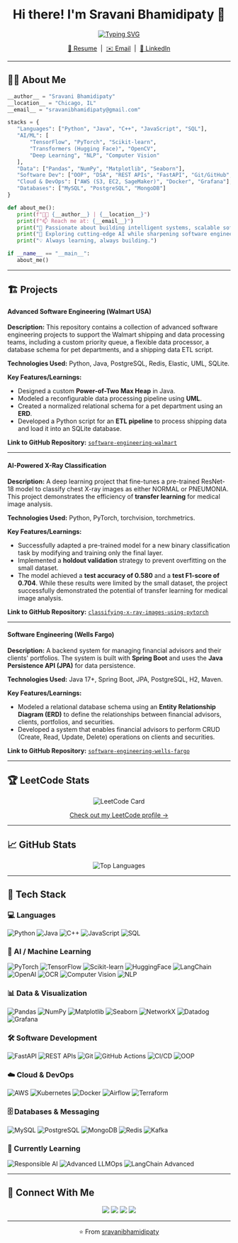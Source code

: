 <!-- ===== Header / Hero ===== -->
<p align="center">
  <!-- Optional banner -->
  <!-- <img src="https://raw.githubusercontent.com/sravanibhamidipaty/sravanibhamidipaty/main/header.png" alt="Header" /> -->
</p>

<h1 align="center">Hi there! I'm Sravani Bhamidipaty 👋</h1>

<p align="center">
  <a href="https://readme-typing-svg.demolab.com/demo/">
    <img src="https://readme-typing-svg.demolab.com?duration=2500&pause=800&center=true&vCenter=true&width=600&lines=Software+Engineer+%40+Grainger;Graduate+TA+%7C+MSCS+%40+Georgia+Tech+(AI);Building+MLOps+platforms+end-to-end;Human-centered%2C+production-ready+AI" alt="Typing SVG" />
  </a>
</p>

<p align="center">
  <!--<a href="#-about-me">👨‍💻 About Me</a> &nbsp;|&nbsp;-->
  <a href="https://drive.google.com/file/d/1fcVV1sswxkr_kIBc-u9Obv_Ciznny9d6/view?usp=sharing">📄 Resume</a> &nbsp;|&nbsp;
  <a href="mailto:sravanibhamidipaty@gmail.com">✉️ Email</a> &nbsp;|&nbsp;
  <a href="https://linkedin.com/in/sravani-bhamidipaty">🔗 LinkedIn</a>
</p>

<!--<p align="center">
  ![Profile Views](https://komarev.com/ghpvc/?username=sravanibhamidipaty&style=flat-square&color=blue)
</p>-->

---

## 👩‍💻 About Me
 ```python
__author__ = "Sravani Bhamidipaty"
__location__ = "Chicago, IL"
__email__ = "sravanibhamidipaty@gmail.com"

stacks = {
    "Languages": ["Python", "Java", "C++", "JavaScript", "SQL"],
    "AI/ML": [
        "TensorFlow", "PyTorch", "Scikit-learn",
        "Transformers (Hugging Face)", "OpenCV",
        "Deep Learning", "NLP", "Computer Vision"
    ],
    "Data": ["Pandas", "NumPy", "Matplotlib", "Seaborn"],
    "Software Dev": ["OOP", "DSA", "REST APIs", "FastAPI", "Git/GitHub", "Unit Testing"],
    "Cloud & DevOps": ["AWS (S3, EC2, SageMaker)", "Docker", "Grafana"],
    "Databases": ["MySQL", "PostgreSQL", "MongoDB"]
}

def about_me():
    print(f"👩‍💻 {__author__} | {__location__}")
    print(f"📫 Reach me at: {__email__}")
    print("🚀 Passionate about building intelligent systems, scalable software, and data-driven solutions.")
    print("🌱 Exploring cutting-edge AI while sharpening software engineering fundamentals.")
    print("💡 Always learning, always building.")

if __name__ == "__main__":
    about_me()
 ```
---

## 🏗️ Projects  

#### **Advanced Software Engineering (Walmart USA)**  
**Description:** This repository contains a collection of advanced software engineering projects to support the Walmart shipping and data processing teams, including a custom priority queue, a flexible data processor, a database schema for pet departments, and a shipping data ETL script.  

**Technologies Used:** Python, Java, PostgreSQL, Redis, Elastic, UML, SQLite.  

**Key Features/Learnings:**  
* Designed a custom **Power-of-Two Max Heap** in Java.  
* Modeled a reconfigurable data processing pipeline using **UML**.  
* Created a normalized relational schema for a pet department using an **ERD**.  
* Developed a Python script for an **ETL pipeline** to process shipping data and load it into an SQLite database.  

**Link to GitHub Repository:** [`software-engineering-walmart`](https://github.com/sravanibhamidipaty/software-engineering-walmart)  

---

#### **AI-Powered X-Ray Classification**  
**Description:** A deep learning project that fine-tunes a pre-trained ResNet-18 model to classify chest X-ray images as either NORMAL or PNEUMONIA. This project demonstrates the efficiency of **transfer learning** for medical image analysis.  

**Technologies Used:** Python, PyTorch, torchvision, torchmetrics.  

**Key Features/Learnings:**  
* Successfully adapted a pre-trained model for a new binary classification task by modifying and training only the final layer.  
* Implemented a **holdout validation** strategy to prevent overfitting on the small dataset.  
* The model achieved a **test accuracy of 0.580** and a **test F1-score of 0.704**. While these results were limited by the small dataset, the project successfully demonstrated the potential of transfer learning for medical image analysis.


**Link to GitHub Repository:** [`classifying-x-ray-images-using-pytorch`](https://github.com/sravanibhamidipaty/classifying-x-ray-images-using-pytorch)  

---

#### **Software Engineering (Wells Fargo)**  
**Description:** A backend system for managing financial advisors and their clients' portfolios. The system is built with **Spring Boot** and uses the **Java Persistence API (JPA)** for data persistence.  

**Technologies Used:** Java 17+, Spring Boot, JPA, PostgreSQL, H2, Maven.  

**Key Features/Learnings:**  
* Modeled a relational database schema using an **Entity Relationship Diagram (ERD)** to define the relationships between financial advisors, clients, portfolios, and securities.  
* Developed a system that enables financial advisors to perform CRUD (Create, Read, Update, Delete) operations on clients and securities.  

**Link to GitHub Repository:** [`software-engineering-wells-fargo`](https://github.com/sravanibhamidipaty/software-engineering-wells-fargo)  

---
## 🏆 LeetCode Stats
<p align="center"> <!-- Heatmap --> <img src="https://leetcard.jacoblin.cool/sravanibhamidipaty?theme=dark&font=Baloo%202&ext=heatmap" alt="LeetCode Card" /> </p> <p align="center"> <a href="https://leetcode.com/sravanibhamidipaty">Check out my LeetCode profile →</a> </p>

---
## 📈 GitHub Stats

<!--<p align="center">
  <img src="https://github-readme-stats.vercel.app/api?username=sravanibhamidipaty&show_icons=true&theme=radical" alt="GitHub Stats" />
</p>-->

<p align="center">
  <img src="https://github-readme-stats.vercel.app/api/top-langs/?username=sravanibhamidipaty&layout=compact&theme=radical" alt="Top Languages" />
</p>

<!--<p align="center">
  <img src="https://streak-stats.demolab.com?user=sravanibhamidipaty&theme=radical" alt="GitHub Streak" />
</p>-->
---

## 🚀 Tech Stack  

### 💻 Languages  
![Python](https://img.shields.io/badge/Python-3776AB?style=for-the-badge&logo=python&logoColor=white) ![Java](https://img.shields.io/badge/Java-007396?style=for-the-badge&logo=java&logoColor=white) ![C++](https://img.shields.io/badge/C++-00599C?style=for-the-badge&logo=cplusplus&logoColor=white) ![JavaScript](https://img.shields.io/badge/JavaScript-F7E017?style=for-the-badge&logo=javascript&logoColor=black) ![SQL](https://img.shields.io/badge/SQL-336791?style=for-the-badge&logo=postgresql&logoColor=white)  

### 🤖 AI / Machine Learning  
![PyTorch](https://img.shields.io/badge/PyTorch-EE4C2C?style=for-the-badge&logo=pytorch&logoColor=white) ![TensorFlow](https://img.shields.io/badge/TensorFlow-FF6F00?style=for-the-badge&logo=tensorflow&logoColor=white) ![Scikit-learn](https://img.shields.io/badge/Scikit--learn-F7931E?style=for-the-badge&logo=scikit-learn&logoColor=white) ![HuggingFace](https://img.shields.io/badge/Transformers-FFD21E?style=for-the-badge&logo=huggingface&logoColor=black) ![LangChain](https://img.shields.io/badge/LangChain-0F9D58?style=for-the-badge&logo=chainlink&logoColor=white) ![OpenAI](https://img.shields.io/badge/OpenAI-412991?style=for-the-badge&logo=openai&logoColor=white) ![OCR](https://img.shields.io/badge/OCR-Tesseract%2FPaddleOCR-FF6F61?style=for-the-badge&logo=google&logoColor=white) ![Computer Vision](https://img.shields.io/badge/Computer%20Vision-4285F4?style=for-the-badge&logo=opencv&logoColor=white) ![NLP](https://img.shields.io/badge/NLP-FF5733?style=for-the-badge&logo=spacy&logoColor=white)  

### 📊 Data & Visualization  
![Pandas](https://img.shields.io/badge/Pandas-150458?style=for-the-badge&logo=pandas&logoColor=white) ![NumPy](https://img.shields.io/badge/NumPy-013243?style=for-the-badge&logo=numpy&logoColor=white) ![Matplotlib](https://img.shields.io/badge/Matplotlib-005C55?style=for-the-badge&logo=plotly&logoColor=white) ![Seaborn](https://img.shields.io/badge/Seaborn-3792CB?style=for-the-badge&logo=python&logoColor=white) ![NetworkX](https://img.shields.io/badge/NetworkX-005571?style=for-the-badge&logo=networkx&logoColor=white) ![Datadog](https://img.shields.io/badge/Datadog-632CA6?style=for-the-badge&logo=datadog&logoColor=white) ![Grafana](https://img.shields.io/badge/Grafana-F46800?style=for-the-badge&logo=grafana&logoColor=white)  

### 🛠️ Software Development  
![FastAPI](https://img.shields.io/badge/FastAPI-009688?style=for-the-badge&logo=fastapi&logoColor=white) ![REST APIs](https://img.shields.io/badge/REST-02569B?style=for-the-badge&logo=apollographql&logoColor=white) ![Git](https://img.shields.io/badge/Git-F05032?style=for-the-badge&logo=git&logoColor=white) ![GitHub Actions](https://img.shields.io/badge/GitHub%20Actions-2088FF?style=for-the-badge&logo=githubactions&logoColor=white) ![CI/CD](https://img.shields.io/badge/CI%2FCD-0A0A0A?style=for-the-badge&logo=jenkins&logoColor=white) ![OOP](https://img.shields.io/badge/OOP-008080?style=for-the-badge&logo=java&logoColor=white)  

### ☁️ Cloud & DevOps  
![AWS](https://img.shields.io/badge/AWS-FF9900?style=for-the-badge&logo=amazonaws&logoColor=white) ![Kubernetes](https://img.shields.io/badge/Kubernetes-326CE5?style=for-the-badge&logo=kubernetes&logoColor=white) ![Docker](https://img.shields.io/badge/Docker-2496ED?style=for-the-badge&logo=docker&logoColor=white) ![Airflow](https://img.shields.io/badge/Airflow-017CEE?style=for-the-badge&logo=apacheairflow&logoColor=white) ![Terraform](https://img.shields.io/badge/Terraform-844FBA?style=for-the-badge&logo=terraform&logoColor=white)  

### 🗄️ Databases & Messaging  
![MySQL](https://img.shields.io/badge/MySQL-4479A1?style=for-the-badge&logo=mysql&logoColor=white) ![PostgreSQL](https://img.shields.io/badge/PostgreSQL-4169E1?style=for-the-badge&logo=postgresql&logoColor=white) ![MongoDB](https://img.shields.io/badge/MongoDB-4EA94B?style=for-the-badge&logo=mongodb&logoColor=white) ![Redis](https://img.shields.io/badge/Redis-DC382D?style=for-the-badge&logo=redis&logoColor=white) ![Kafka](https://img.shields.io/badge/Kafka-231F20?style=for-the-badge&logo=apachekafka&logoColor=white)  

### 🌱 Currently Learning  
![Responsible AI](https://img.shields.io/badge/Responsible%20AI-00A67E?style=for-the-badge&logo=ai&logoColor=white) ![Advanced LLMOps](https://img.shields.io/badge/LLMOps-8A2BE2?style=for-the-badge&logo=openai&logoColor=white) ![LangChain Advanced](https://img.shields.io/badge/LangChain%20Advanced-0F9D58?style=for-the-badge&logo=chainlink&logoColor=white)  

---
## 🔗 Connect With Me
<p align="center"> <a href="https://linkedin.com/in/sravani-bhamidipaty"><img src="https://img.shields.io/badge/LinkedIn-0077B5?style=flat&logo=linkedin&logoColor=white" /></a> <a href="mailto:sravanibhamidipaty@gmail.com"><img src="https://img.shields.io/badge/Email-D14836?style=flat&logo=gmail&logoColor=white" /></a> <a href="https://github.com/sravanibhamidipaty"><img src="https://img.shields.io/badge/GitHub-181717?style=flat&logo=github&logoColor=white" /></a> <a href="https://leetcode.com/sravanibhamidipaty"><img src="https://img.shields.io/badge/LeetCode-000000?style=flat&logo=leetcode&logoColor=orange" /></a> </p>

---

<p align="center">⭐️ From <a href="https://github.com/sravanibhamidipaty">sravanibhamidipaty</a></p>
